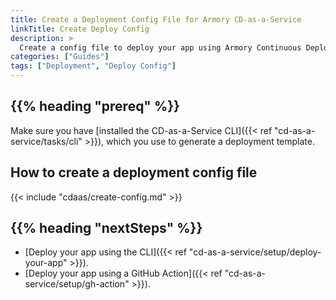 ```yaml
---
title: Create a Deployment Config File for Armory CD-as-a-Service
linkTitle: Create Deploy Config
description: >
  Create a config file to deploy your app using Armory Continuous Deployment-as-a-Service.
categories: ["Guides"]
tags: ["Deployment", "Deploy Config"]
---
```


## {{% heading "prereq" %}}

Make sure you have [installed the CD-as-a-Service CLI]({{< ref "cd-as-a-service/tasks/cli" >}}), which you use to generate a deployment template.

## How to create a deployment config file

{{< include "cdaas/create-config.md" >}}

## {{% heading "nextSteps" %}}

* [Deploy your app using the CLI]({{< ref "cd-as-a-service/setup/deploy-your-app" >}}).
* [Deploy your app using a GitHub Action]({{< ref "cd-as-a-service/setup/gh-action" >}}).
